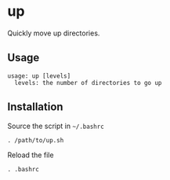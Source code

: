 # up
Quickly move up directories.

## Usage
```
usage: up [levels] 
  levels: the number of directories to go up
```

## Installation

Source the script in ```~/.bashrc``` 

    . /path/to/up.sh

Reload the file

    . .bashrc
